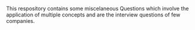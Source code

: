 This respository contains some miscelaneous Questions which involve the application of multiple concepts and are the interview questions of few companies.
